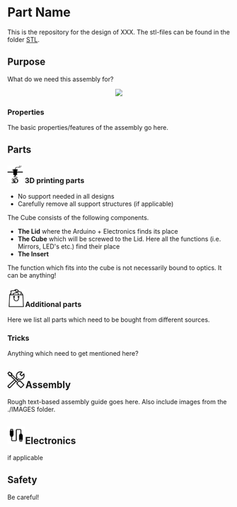 # Part Name
This is the repository for the design of XXX. The stl-files can be found in the folder [STL](./STL).

## Purpose
What do we need this assembly for?

<p align="center">
<img src="./IMAGES/BASE_CUBE_v2_1.png"
width="1000">
</p>

### Properties
The basic properties/features of the assembly go here.

## Parts

### <img src="./IMAGES/P.png" height="40"> 3D printing parts
* No support needed in all designs
* Carefully remove all support structures (if applicable)

The Cube consists of the following components.

* **The Lid** where the Arduino + Electronics finds its place
* **The Cube** which will be screwed to the Lid. Here all the functions (i.e. Mirrors, LED's etc.) find their place
* **The Insert**


The function which fits into the cube is not necessarily bound to optics. It can be anything!


### <img src="./IMAGES/B.png" height="40">Additional parts
Here we list all parts which need to be bought from different sources.


### Tricks
Anything which need to get mentioned here?

## <img src="./IMAGES/A.png" height="40">Assembly
Rough text-based assembly guide goes here. Also include images from the ./IMAGES folder.

## <img src="./IMAGES/L.png" height="40">Electronics
if applicable

## Safety
Be careful!
